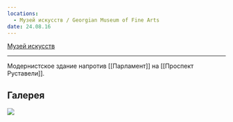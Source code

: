 ```yaml
---
locations:
  - Музей искусств / Georgian Museum of Fine Arts
date: 24.08.16
---
```

[Музей искусств](geo:41.697174097007554,44.79977464373545)

---
Модернистское здание напротив [[Парламент]] на [[Проспект Руставели]]. 
## Галерея

![](https://i.imgur.com/A2TlCX2.jpeg)
